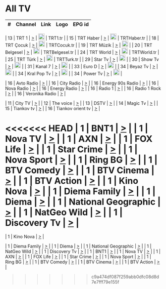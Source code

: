 <h1>All TV</h1>

| #   | Channel        | Link  | Logo | EPG id |
|:---:|:--------------:|:-----:|:----:|:------:|

| 13  | TRT 1            | [>](https://tv-trt1.medya.trt.com.tr/master.m3u8) | <img height="20" src="https://i.imgur.com/j786OLG.png"/> | TRT1.tr |
| 15  | TRT Haber        | [>](https://tv-trthaber.medya.trt.com.tr/master.m3u8) | <img height="20" src="https://i.imgur.com/OVfo8Ab.png"/> | TRTHaber.tr |
| 18  | TRT Çocuk        | [>](https://tv-trtcocuk.medya.trt.com.tr/master.m3u8) | <img height="20" src="https://i.imgur.com/QLFmD6d.png"/> | TRTCocuk.tr |
| 19  | TRT Müzik        | [>](https://tv-trtmuzik.medya.trt.com.tr/master.m3u8) | <img height="20" src="https://i.imgur.com/fIVFCEd.png"/> |
| 20  | TRT Belgesel     | [>](https://tv-trtbelgesel.medya.trt.com.tr/master.m3u8) | <img height="20" src="https://i.imgur.com/MGO87pe.png"/> | TRTBelgesel.tr |
| 24  | TRT World        | [>](https://tv-trtworld.medya.trt.com.tr/master.m3u8) | <img height="20" src="https://i.imgur.com/JEA2xpv.png"/> | TRTWorld.tr |
| 25  | TRT Türk         | [>](https://tv-trtturk.medya.trt.com.tr/master.m3u8) | <img height="20" src="https://i.imgur.com/OSTOQNw.png"/> | TRTTurk.tr |
| 29  | Star Tv   | [>](https://dogus-live.daioncdn.net/startv/startv_360p.m3u8) | <img height="20" src="https://i.imgur.com/IebUZx1.png"/> |
| 30  | Show Tv     | [>](https://ciner-live.daioncdn.net/showtv/showtv.m3u8) | <img height="20" src="https://i.imgur.com/IebUZx1.png"/> |
| 31  | Kanal 7     | [>](https://kanal7-live.daioncdn.net/kanal7/kanal7.m3u8) | <img height="20" src="https://i.imgur.com/IebUZx1.png"/> |
| 33  | Euro D    | [>](https://www.youtube.com/user/KanalD/live) | <img height="20" src="https://i.imgur.com/IebUZx1.png"/> |
| 34  | Beyaz Tv     | [>](https://beyaztv-live.daioncdn.net/beyaztv/beyaztv.m3u8) | <img height="20" src="https://i.imgur.com/IebUZx1.png"/> |
| 34  | Kral Pop Tv     | [>](https://www.youtube.com/watch?v=GuFTuKoXepw) | <img height="20" src="https://i.imgur.com/IebUZx1.png"/> |
| 34  | Power Tv     | [>](https://livetv.powerapp.com.tr/powerTV/powerhd.smil/chunklist.m3u8) | <img height="20" src="https://i.imgur.com/IebUZx1.png"/> |

| 16  | Avto Radio | [>](http://stream.metacast.eu/avtoradio.mp3.m3u) |
| 16  | City Radio | [>](http://stream.metacast.eu/city.aac.m3u) |
| 16  | Energy 90s Radio | [>](http://stream.metacast.eu/energy-90s.m3u) |
| 16  | Nova Radio | [>](http://stream.metacast.eu/nova.aac.m3u) |
| 16  | Energy Radio | [>](http://stream.metacast.eu/nrj.aac.m3u) |
| 16  | Radio 1 | [>](http://stream.metacast.eu/radio1.aac.m3u) |
| 16  | Radio 1 Rock | [>](http://stream.metacast.eu/radio1rock.aac.m3u) |
| 16  | Veronika Radio | [>](http://stream.metacast.eu/veronika.aac.m3u) |

| 11  | City TV | [>](https://tv.city.bg/play/tshls/citytv/index.m3u8) |
| 12  | The voice | [>](https://bss1.neterra.tv/thevoice/thevoice.m3u8) |
| 13  | DSTV | [>](http://46.249.95.140:8081/hls/data.m3u8) |
| 14  | Magic Tv | [>](https://bss1.neterra.tv/magictv/magictv.m3u8) |
| 15  | Tiankov tv | [>](https://streamer103.neterra.tv/tiankov-folk/live.m3u8) |
| 16  | Tiankov orient tv | [>](https://streamer103.neterra.tv/tiankov-orient/live.m3u8) |

<<<<<<< HEAD
| 1 | BNT1 | [>](https://ymkaya.xyz:21812/tv/bnt1/playlist.m3u8?wmsAuthSign=c2VydmVyX3RpbWU9Mi8xOS8yMDI1IDE6Mzc6MzMgUE0maGFzaF92YWx1ZT1ZR3JQenVKQWVKOFFzdzZ2ek5BbDhnPT0mdmFsaWRtaW51dGVzPTYw) |
| 1 | Nova TV | [>](https://ymkaya.xyz:21812/tv/novatv/playlist.m3u8?wmsAuthSign=c2VydmVyX3RpbWU9Mi8xOS8yMDI1IDE6Mzc6NDMgUE0maGFzaF92YWx1ZT1yeFR5S0pPSVVCU2dYcG1heVhiRGFBPT0mdmFsaWRtaW51dGVzPTYw) |
| 1 | AXN | [>](https://ymkaya.xyz:21812/tv/axn/playlist.m3u8?wmsAuthSign=c2VydmVyX3RpbWU9Mi8xOS8yMDI1IDE6Mzc6NTMgUE0maGFzaF92YWx1ZT1vRDA0cEt3d3lsRlJscmxDaVNKT1BRPT0mdmFsaWRtaW51dGVzPTYw) |
| 1 | FOX Life | [>](https://ymkaya.xyz:21812/tv/foxlife/playlist.m3u8?wmsAuthSign=c2VydmVyX3RpbWU9Mi8xOS8yMDI1IDE6Mzg6MDMgUE0maGFzaF92YWx1ZT1XaU94bjllb1ljV216UGI0aUNvS2JBPT0mdmFsaWRtaW51dGVzPTYw) |
| 1 | Star Crime | [>](https://ymkaya.xyz:21812/tv/foxcrime/playlist.m3u8?wmsAuthSign=c2VydmVyX3RpbWU9Mi8xOS8yMDI1IDE6Mzg6MTMgUE0maGFzaF92YWx1ZT1IYnVqaU5sN25DOVFoalp2UVdRQUZRPT0mdmFsaWRtaW51dGVzPTYw) |
| 1 | Nova Sport | [>](https://ymkaya.xyz:21812/tv/novasport/playlist.m3u8?wmsAuthSign=c2VydmVyX3RpbWU9Mi8xOS8yMDI1IDE6Mzg6MjMgUE0maGFzaF92YWx1ZT1nSjN3cWFCRmU2aWZ6OVBoTjJhNW5RPT0mdmFsaWRtaW51dGVzPTYw) |
| 1 | Ring BG | [>](https://ymkaya.xyz:21812/tv/ringbg/playlist.m3u8?wmsAuthSign=c2VydmVyX3RpbWU9Mi8xOS8yMDI1IDE6Mzg6MzQgUE0maGFzaF92YWx1ZT1hSWxhZS8xNHNCbWZXZ0NCVVZUU0FBPT0mdmFsaWRtaW51dGVzPTYw) |
| 1 | BTV Comedy | [>](https://ymkaya.xyz:21812/tv/btvcomedy/playlist.m3u8?wmsAuthSign=c2VydmVyX3RpbWU9Mi8xOS8yMDI1IDE6Mzg6NDQgUE0maGFzaF92YWx1ZT1hYmtJU1ZBVHFNSjVnZlJJZzVlUkJRPT0mdmFsaWRtaW51dGVzPTYw) |
| 1 | BTV Cinema | [>](https://ymkaya.xyz:21812/tv/btvcinema/playlist.m3u8?wmsAuthSign=c2VydmVyX3RpbWU9Mi8xOS8yMDI1IDE6Mzg6NTMgUE0maGFzaF92YWx1ZT00RUt2Y2QwWi9ydEljSUlkUjdlZjNBPT0mdmFsaWRtaW51dGVzPTYw) |
| 1 | BTV Action | [>](https://ymkaya.xyz:21812/tv/btvaction/playlist.m3u8?wmsAuthSign=c2VydmVyX3RpbWU9Mi8xOS8yMDI1IDE6Mzk6MDMgUE0maGFzaF92YWx1ZT1GK1oyVDdweDcwY1hsM0w4N1ZoQzNBPT0mdmFsaWRtaW51dGVzPTYw) |
| 1 | Kino Nova | [>](https://ymkaya.xyz:21812/tv/kinonova/playlist.m3u8?wmsAuthSign=c2VydmVyX3RpbWU9Mi8xOS8yMDI1IDE6Mzk6MTMgUE0maGFzaF92YWx1ZT1TUnpkQVdaRnI1cmxzcDZVY1JIUElBPT0mdmFsaWRtaW51dGVzPTYw) |
| 1 | Diema Family | [>](https://ymkaya.xyz:21812/tv/diemafamily/playlist.m3u8?wmsAuthSign=c2VydmVyX3RpbWU9Mi8xOS8yMDI1IDE6Mzk6MjMgUE0maGFzaF92YWx1ZT1KRzhxRmlSQlE3QW1Ia1ZxTGlZYWVnPT0mdmFsaWRtaW51dGVzPTYw) |
| 1 | Diema | [>](https://ymkaya.xyz:21812/tv/diema/playlist.m3u8?wmsAuthSign=c2VydmVyX3RpbWU9Mi8xOS8yMDI1IDE6NDA6MTcgUE0maGFzaF92YWx1ZT1ZSjAzTVpUY21pUVVwZkN4MkhKOGtnPT0mdmFsaWRtaW51dGVzPTYw) |
| 1 | National Geographic | [>](https://ymkaya.xyz:21812/tv/natgeo/playlist.m3u8?wmsAuthSign=c2VydmVyX3RpbWU9Mi8xOS8yMDI1IDE6NDA6MjcgUE0maGFzaF92YWx1ZT1BQ09CY2ZpbGdzWUVwMTJCdDlYcG5RPT0mdmFsaWRtaW51dGVzPTYw) |
| 1 | NatGeo Wild | [>](https://ymkaya.xyz:21812/tv/natgeowild/playlist.m3u8?wmsAuthSign=c2VydmVyX3RpbWU9Mi8xOS8yMDI1IDE6NDA6MzYgUE0maGFzaF92YWx1ZT1tOStpMkd6aEZHRmdkbXJ3ckE1Z0V3PT0mdmFsaWRtaW51dGVzPTYw) |
| 1 | Discovery Tv | [>](https://ymkaya.xyz:21812/tv/discovery/playlist.m3u8?wmsAuthSign=c2VydmVyX3RpbWU9Mi8xOS8yMDI1IDE6NDA6NDYgUE0maGFzaF92YWx1ZT1vaHVHTGxQSHlYV3NrRUZzRXNQSmpRPT0mdmFsaWRtaW51dGVzPTYw) |
=======


| 1 | Kino Nova | [>](https://ymkaya.xyz:11336/tv/kinonova/playlist.m3u8?wmsAuthSign=c2VydmVyX3RpbWU9MS8yLzIwMjUgNDo0MDoyMCBBTSZoYXNoX3ZhbHVlPWlFS1FrWEtMMVRFM3l5YklUWUJQUHc9PSZ2YWxpZG1pbnV0ZXM9NjA=) |

| 1 | Diema Family | [>](https://ymkaya.xyz:11336/tv/diemafamily/playlist.m3u8?wmsAuthSign=c2VydmVyX3RpbWU9MS8yLzIwMjUgNDo0MDozMCBBTSZoYXNoX3ZhbHVlPUVUaTVKTldvZTF5WVVCM0YwL21kaXc9PSZ2YWxpZG1pbnV0ZXM9NjA=) |
| 1 | Diema | [>](https://ymkaya.xyz:11336/tv/diema/playlist.m3u8?wmsAuthSign=c2VydmVyX3RpbWU9MS8yLzIwMjUgNDo0MDo0MCBBTSZoYXNoX3ZhbHVlPVlYMWVJT2NuUjNpUTBsaytEUFFOS2c9PSZ2YWxpZG1pbnV0ZXM9NjA=) |
| 1 | National Geographic | [>](https://ymkaya.xyz:11336/tv/natgeo/playlist.m3u8?wmsAuthSign=c2VydmVyX3RpbWU9MS8yLzIwMjUgNDo0MTo0MSBBTSZoYXNoX3ZhbHVlPTJQTlVmcG5nYWx0M013eUhGRGxnd0E9PSZ2YWxpZG1pbnV0ZXM9NjA=) |
| 1 | NatGeo Wild | [>](https://ymkaya.xyz:11336/tv/natgeowild/playlist.m3u8?wmsAuthSign=c2VydmVyX3RpbWU9MS8yLzIwMjUgNDo0MTo1MSBBTSZoYXNoX3ZhbHVlPVl1OXZaTTliN0hGWEN3eDBYd1duNkE9PSZ2YWxpZG1pbnV0ZXM9NjA=) |
| 1 | Discovery Tv | [>](https://ymkaya.xyz:11336/tv/discovery/playlist.m3u8?wmsAuthSign=c2VydmVyX3RpbWU9MS8yLzIwMjUgNDo0MjowMSBBTSZoYXNoX3ZhbHVlPWtBQmdLNlY2RmQwWElzMVYzSDJyVkE9PSZ2YWxpZG1pbnV0ZXM9NjA=) |
| 1 | BNT1 | [>](https://ymkaya.xyz:11336/tv/bnt1/playlist.m3u8?wmsAuthSign=c2VydmVyX3RpbWU9MS8yLzIwMjUgNDozODozOCBBTSZoYXNoX3ZhbHVlPVVrMVlRQXpJWlhYeUh6ZFVpSC9NMUE9PSZ2YWxpZG1pbnV0ZXM9NjA=) |
| 1 | Nova TV | [>](https://ymkaya.xyz:11336/tv/novatv/playlist.m3u8?wmsAuthSign=c2VydmVyX3RpbWU9MS8yLzIwMjUgNDozODo0OCBBTSZoYXNoX3ZhbHVlPUVxQjh1a0ZzYkVGZU8zZDFGTzdreVE9PSZ2YWxpZG1pbnV0ZXM9NjA=) |
| 1 | AXN | [>](https://ymkaya.xyz:11336/tv/axn/playlist.m3u8?wmsAuthSign=c2VydmVyX3RpbWU9MS8yLzIwMjUgNDozODo1OCBBTSZoYXNoX3ZhbHVlPUpkWStGY1hkNXhaOVpPZ0thQ0FZL3c9PSZ2YWxpZG1pbnV0ZXM9NjA=) |
| 1 | FOX Life | [>](https://ymkaya.xyz:11336/tv/foxlife/playlist.m3u8?wmsAuthSign=c2VydmVyX3RpbWU9MS8yLzIwMjUgNDozOToxMCBBTSZoYXNoX3ZhbHVlPWt1ZDc1T3AzYlZDTjJnSy9TU0xJZlE9PSZ2YWxpZG1pbnV0ZXM9NjA=) |
| 1 | Star Crime | [>](https://ymkaya.xyz:11336/tv/foxcrime/playlist.m3u8?wmsAuthSign=c2VydmVyX3RpbWU9MS8yLzIwMjUgNDozOToyMCBBTSZoYXNoX3ZhbHVlPXIwVU45Nm9FR1l2enNkTG9TanBxbmc9PSZ2YWxpZG1pbnV0ZXM9NjA=) |
| 1 | Nova Sport | [>](https://ymkaya.xyz:11336/tv/novasport/playlist.m3u8?wmsAuthSign=c2VydmVyX3RpbWU9MS8yLzIwMjUgNDozOTozMCBBTSZoYXNoX3ZhbHVlPXlSZ0UxazVaM0xhSmc0NmR4T0c1T2c9PSZ2YWxpZG1pbnV0ZXM9NjA=) |
| 1 | Ring BG | [>](https://ymkaya.xyz:11336/tv/ringbg/playlist.m3u8?wmsAuthSign=c2VydmVyX3RpbWU9MS8yLzIwMjUgNDozOTo0MCBBTSZoYXNoX3ZhbHVlPTR4aUlFNHVUYWN4enY1WkVuOFZma2c9PSZ2YWxpZG1pbnV0ZXM9NjA=) |
| 1 | BTV Comedy | [>](https://ymkaya.xyz:11336/tv/btvcomedy/playlist.m3u8?wmsAuthSign=c2VydmVyX3RpbWU9MS8yLzIwMjUgNDozOTo1MCBBTSZoYXNoX3ZhbHVlPUtrMTJ2RHNTTUU1RFp1ZkVOdXFSK3c9PSZ2YWxpZG1pbnV0ZXM9NjA=) |
| 1 | BTV Cinema | [>](https://ymkaya.xyz:11336/tv/btvcinema/playlist.m3u8?wmsAuthSign=c2VydmVyX3RpbWU9MS8yLzIwMjUgNDozOTo1OSBBTSZoYXNoX3ZhbHVlPTZWcU9FZW56cG1NM1lrYy8xNE5NeHc9PSZ2YWxpZG1pbnV0ZXM9NjA=) |
| 1 | BTV Action | [>](https://ymkaya.xyz:11336/tv/btvaction/playlist.m3u8?wmsAuthSign=c2VydmVyX3RpbWU9MS8yLzIwMjUgNDo0MDoxMCBBTSZoYXNoX3ZhbHVlPUlDd0ErRkZVWThyMVZwR3c2REdGZ3c9PSZ2YWxpZG1pbnV0ZXM9NjA=) |
>>>>>>> c9a474df087f259abb0dfc08d8d7e7fff79e155f
